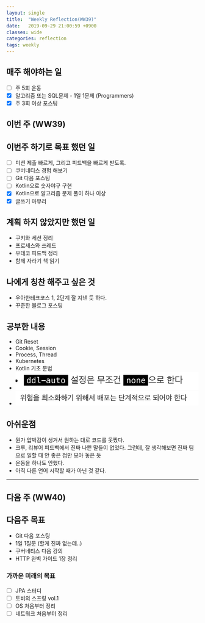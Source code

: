 ```yaml
---
layout: single
title:  "Weekly Reflection(WW39)"
date:   2019-09-29 21:00:59 +0900
classes: wide
categories: reflection
tags: weekly
---
```


## 매주 해야하는 일

- [ ] 주 5회 운동
- [x] 알고리즘 또는 SQL문제 - 1일 1문제 (Programmers)
- [x] 주 3회 이상 포스팅

## 이번 주 (WW39)

## 이번주 하기로 목표 했던 일

- [ ] 미션 제출 빠르게, 그리고 피드백을 빠르게 받도록.
- [ ] 쿠버네티스 경험 해보기
- [ ] Git 다음 포스팅
- [ ] Kotlin으로 숫자야구 구현
- [x] Kotlin으로 알고리즘 문제 풀이 하나 이상
- [x] 글쓰기 마무리

## 계획 하지 않았지만 했던 일

- 쿠키와 세션 정리
- 프로세스와 쓰레드
- 우테코 피드백 정리
- 함께 자라기 책 읽기

## 나에게 칭찬 해주고 싶은 것

- 우아한테크코스 1, 2단계 잘 지낸 듯 하다.
- 꾸준한 블로그 포스팅

## 공부한 내용

- Git Reset
- Cookie, Session
- Process, Thread
- Kubernetes
- Kotlin 기초 문법
- ![ddl-auto](/assets/img/reflection/ddl-auto.png)
- ![deploy](/assets/img/reflection/deploy.png)

## 아쉬운점

- 뭔가 압박감이 생겨서 원하는 대로 코드를 못짰다.
- 크루, 리뷰어 피드백에서 진짜 나쁜 말들이 없었다. 그런데, 잘 생각해보면 진짜 팀으로 일할 때 안 좋은 점만 모아 놓은 듯
- 운동을 하나도 안했다.
- 아직 다른 언어 시작할 때가 아닌 것 같다.

---

## 다음 주 (WW40)

## 다음주 목표

- Git 다음 포스팅
- 1일 1질문 (할게 진짜 없는데..)
- 쿠버네티스 다음 강의
- HTTP 완벽 가이드 1장 정리

### 가까운 미래의 목표

- [ ] JPA 스터디
- [ ] 토비의 스프링 vol.1
- [ ] OS 처음부터 정리
- [ ] 네트워크 처음부터 정리

